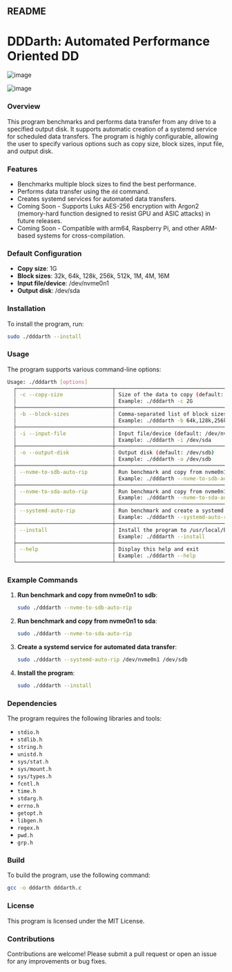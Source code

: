 ## README

# DDDarth: Automated Performance Oriented DD

![image](https://github.com/user-attachments/assets/28e16aad-0116-418d-a1a7-7bcf6670bf0e)

![image](https://github.com/user-attachments/assets/403b93b6-4c43-4a0f-b691-159749ec4ab3)

### Overview

This program benchmarks and performs data transfer from any drive to a specified output disk. It supports automatic creation of a systemd service for scheduled data transfers. The program is highly configurable, allowing the user to specify various options such as copy size, block sizes, input file, and output disk.

### Features

- Benchmarks multiple block sizes to find the best performance.
- Performs data transfer using the `dd` command.
- Creates systemd services for automated data transfers.
- Coming Soon - Supports Luks AES-256 encryption with Argon2 (memory-hard function designed to resist GPU and ASIC attacks) in future releases.
- Coming Soon - Compatible with arm64, Raspberry Pi, and other ARM-based systems for cross-compilation.

### Default Configuration

- **Copy size**: 1G
- **Block sizes**: 32k, 64k, 128k, 256k, 512k, 1M, 4M, 16M
- **Input file/device**: /dev/nvme0n1
- **Output disk**: /dev/sda

### Installation

To install the program, run:
```sh
sudo ./dddarth --install
```

### Usage

The program supports various command-line options:

```sh
Usage: ./dddarth [options]
  ┌───────────────────────────────┬─────────────────────────────────────────────────────────────────────────────────────────────────────────┐
  │ -c --copy-size                │ Size of the data to copy (default: 1G)                                                                  │
  │                               │ Example: ./dddarth -c 2G                                                                                │
  ├───────────────────────────────┼─────────────────────────────────────────────────────────────────────────────────────────────────────────┤
  │ -b --block-sizes              │ Comma-separated list of block sizes to test (default: 32k,64k,128k,256k,512k,1M,4M,16M)                 │
  │                               │ Example: ./dddarth -b 64k,128k,256k                                                                     │
  ├───────────────────────────────┼─────────────────────────────────────────────────────────────────────────────────────────────────────────┤
  │ -i --input-file               │ Input file/device (default: /dev/nvme0n1)                                                               │
  │                               │ Example: ./dddarth -i /dev/sda                                                                          │
  ├───────────────────────────────┼─────────────────────────────────────────────────────────────────────────────────────────────────────────┤
  │ -o --output-disk              │ Output disk (default: /dev/sdb)                                                                         │
  │                               │ Example: ./dddarth -o /dev/sdb                                                                          │
  ├───────────────────────────────┼─────────────────────────────────────────────────────────────────────────────────────────────────────────┤
  │ --nvme-to-sdb-auto-rip        │ Run benchmark and copy from nvme0n1 to sdb with best performance values.                                │
  │                               │ Example: ./dddarth --nvme-to-sdb-auto-rip                                                               │
  ├───────────────────────────────┼─────────────────────────────────────────────────────────────────────────────────────────────────────────┤
  │ --nvme-to-sda-auto-rip        │ Run benchmark and copy from nvme0n1 to sda with best performance values.                                │
  │                               │ Example: ./dddarth --nvme-to-sda-auto-rip                                                               │
  ├───────────────────────────────┼─────────────────────────────────────────────────────────────────────────────────────────────────────────┤
  │ --systemd-auto-rip            │ Run benchmark and create a systemd service to copy from source to target with best performance values.  │
  │                               │ Example: ./dddarth --systemd-auto-rip /dev/nvme0n1 /dev/sdb                                             │
  ├───────────────────────────────┼─────────────────────────────────────────────────────────────────────────────────────────────────────────┤
  │ --install                     │ Install the program to /usr/local/bin                                                                   │
  │                               │ Example: ./dddarth --install                                                                            │
  ├───────────────────────────────┼─────────────────────────────────────────────────────────────────────────────────────────────────────────┤
  │ --help                        │ Display this help and exit                                                                              │
  │                               │ Example: ./dddarth --help                                                                               │
  └───────────────────────────────┴─────────────────────────────────────────────────────────────────────────────────────────────────────────┘
```

### Example Commands

1. **Run benchmark and copy from nvme0n1 to sdb**:
    ```sh
    sudo ./dddarth --nvme-to-sdb-auto-rip
    ```

2. **Run benchmark and copy from nvme0n1 to sda**:
    ```sh
    sudo ./dddarth --nvme-to-sda-auto-rip
    ```

3. **Create a systemd service for automated data transfer**:
    ```sh
    sudo ./dddarth --systemd-auto-rip /dev/nvme0n1 /dev/sdb
    ```

4. **Install the program**:
    ```sh
    sudo ./dddarth --install
    ```

### Dependencies

The program requires the following libraries and tools:

- `stdio.h`
- `stdlib.h`
- `string.h`
- `unistd.h`
- `sys/stat.h`
- `sys/mount.h`
- `sys/types.h`
- `fcntl.h`
- `time.h`
- `stdarg.h`
- `errno.h`
- `getopt.h`
- `libgen.h`
- `regex.h`
- `pwd.h`
- `grp.h`

### Build

To build the program, use the following command:
```sh
gcc -o dddarth dddarth.c
```

### License

This program is licensed under the MIT License.

### Contributions

Contributions are welcome! Please submit a pull request or open an issue for any improvements or bug fixes.